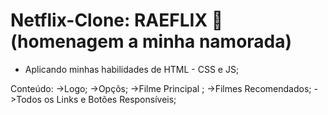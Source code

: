# Netflix-Clone: RAEFLIX :girl: (homenagem a minha namorada)
- Aplicando minhas habilidades de HTML - CSS e JS;

Conteúdo: 
  ->Logo;
  ->Opçõs;
  ->Filme Principal ;
  ->Filmes Recomendados;
  ->Todos os Links e Botões Responsíveis;
